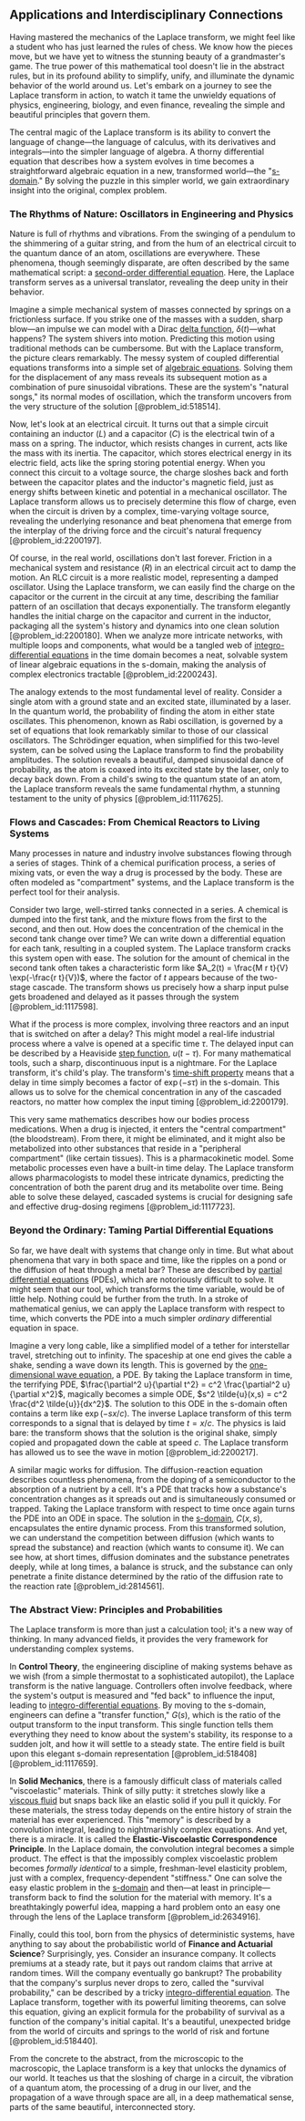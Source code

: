 ## Applications and Interdisciplinary Connections

Having mastered the mechanics of the Laplace transform, we might feel like a student who has just learned the rules of chess. We know how the pieces move, but we have yet to witness the stunning beauty of a grandmaster's game. The true power of this mathematical tool doesn't lie in the abstract rules, but in its profound ability to simplify, unify, and illuminate the dynamic behavior of the world around us. Let's embark on a journey to see the Laplace transform in action, to watch it tame the unwieldy equations of physics, engineering, biology, and even finance, revealing the simple and beautiful principles that govern them.

The central magic of the Laplace transform is its ability to convert the language of change—the language of calculus, with its derivatives and integrals—into the simpler language of algebra. A thorny differential equation that describes how a system evolves in time becomes a straightforward algebraic equation in a new, transformed world—the "[s-domain](@article_id:260110)." By solving the puzzle in this simpler world, we gain extraordinary insight into the original, complex problem.

### The Rhythms of Nature: Oscillators in Engineering and Physics

Nature is full of rhythms and vibrations. From the swinging of a pendulum to the shimmering of a guitar string, and from the hum of an electrical circuit to the quantum dance of an atom, oscillations are everywhere. These phenomena, though seemingly disparate, are often described by the same mathematical script: a [second-order differential equation](@article_id:176234). Here, the Laplace transform serves as a universal translator, revealing the deep unity in their behavior.

Imagine a simple mechanical system of masses connected by springs on a frictionless surface. If you strike one of the masses with a sudden, sharp blow—an impulse we can model with a Dirac [delta function](@article_id:272935), $\delta(t)$—what happens? The system shivers into motion. Predicting this motion using traditional methods can be cumbersome. But with the Laplace transform, the picture clears remarkably. The messy system of coupled differential equations transforms into a simple set of [algebraic equations](@article_id:272171). Solving them for the displacement of any mass reveals its subsequent motion as a combination of pure sinusoidal vibrations. These are the system's "natural songs," its normal modes of oscillation, which the transform uncovers from the very structure of the solution [@problem_id:518514].

Now, let's look at an electrical circuit. It turns out that a simple circuit containing an inductor ($L$) and a capacitor ($C$) is the electrical twin of a mass on a spring. The inductor, which resists changes in current, acts like the mass with its inertia. The capacitor, which stores electrical energy in its electric field, acts like the spring storing potential energy. When you connect this circuit to a voltage source, the charge sloshes back and forth between the capacitor plates and the inductor's magnetic field, just as energy shifts between kinetic and potential in a mechanical oscillator. The Laplace transform allows us to precisely determine this flow of charge, even when the circuit is driven by a complex, time-varying voltage source, revealing the underlying resonance and beat phenomena that emerge from the interplay of the driving force and the circuit's natural frequency [@problem_id:2200197].

Of course, in the real world, oscillations don't last forever. Friction in a mechanical system and resistance ($R$) in an electrical circuit act to damp the motion. An RLC circuit is a more realistic model, representing a damped oscillator. Using the Laplace transform, we can easily find the charge on the capacitor or the current in the circuit at any time, describing the familiar pattern of an oscillation that decays exponentially. The transform elegantly handles the initial charge on the capacitor and current in the inductor, packaging all the system's history and dynamics into one clean solution [@problem_id:2200180]. When we analyze more intricate networks, with multiple loops and components, what would be a tangled web of [integro-differential equations](@article_id:164556) in the time domain becomes a neat, solvable system of linear algebraic equations in the s-domain, making the analysis of complex electronics tractable [@problem_id:2200243].

The analogy extends to the most fundamental level of reality. Consider a single atom with a ground state and an excited state, illuminated by a laser. In the quantum world, the probability of finding the atom in either state oscillates. This phenomenon, known as Rabi oscillation, is governed by a set of equations that look remarkably similar to those of our classical oscillators. The Schrödinger equation, when simplified for this two-level system, can be solved using the Laplace transform to find the probability amplitudes. The solution reveals a beautiful, damped sinusoidal dance of probability, as the atom is coaxed into its excited state by the laser, only to decay back down. From a child's swing to the quantum state of an atom, the Laplace transform reveals the same fundamental rhythm, a stunning testament to the unity of physics [@problem_id:1117625].

### Flows and Cascades: From Chemical Reactors to Living Systems

Many processes in nature and industry involve substances flowing through a series of stages. Think of a chemical purification process, a series of mixing vats, or even the way a drug is processed by the body. These are often modeled as "compartment" systems, and the Laplace transform is the perfect tool for their analysis.

Consider two large, well-stirred tanks connected in a series. A chemical is dumped into the first tank, and the mixture flows from the first to the second, and then out. How does the concentration of the chemical in the second tank change over time? We can write down a differential equation for each tank, resulting in a coupled system. The Laplace transform cracks this system open with ease. The solution for the amount of chemical in the second tank often takes a characteristic form like $A_2(t) = \frac{M r t}{V} \exp(-\frac{r t}{V})$, where the factor of $t$ appears because of the two-stage cascade. The transform shows us precisely how a sharp input pulse gets broadened and delayed as it passes through the system [@problem_id:1117598].

What if the process is more complex, involving three reactors and an input that is switched on after a delay? This might model a real-life industrial process where a valve is opened at a specific time $\tau$. The delayed input can be described by a Heaviside [step function](@article_id:158430), $u(t-\tau)$. For many mathematical tools, such a sharp, discontinuous input is a nightmare. For the Laplace transform, it's child's play. The transform's [time-shift property](@article_id:270753) means that a delay in time simply becomes a factor of $\exp(-s\tau)$ in the s-domain. This allows us to solve for the chemical concentration in any of the cascaded reactors, no matter how complex the input timing [@problem_id:2200179].

This very same mathematics describes how our bodies process medications. When a drug is injected, it enters the "central compartment" (the bloodstream). From there, it might be eliminated, and it might also be metabolized into other substances that reside in a "peripheral compartment" (like certain tissues). This is a pharmacokinetic model. Some metabolic processes even have a built-in time delay. The Laplace transform allows pharmacologists to model these intricate dynamics, predicting the concentration of both the parent drug and its metabolite over time. Being able to solve these delayed, cascaded systems is crucial for designing safe and effective drug-dosing regimens [@problem_id:1117723].

### Beyond the Ordinary: Taming Partial Differential Equations

So far, we have dealt with systems that change only in time. But what about phenomena that vary in both space and time, like the ripples on a pond or the diffusion of heat through a metal bar? These are described by [partial differential equations](@article_id:142640) (PDEs), which are notoriously difficult to solve. It might seem that our tool, which transforms the time variable, would be of little help. Nothing could be further from the truth. In a stroke of mathematical genius, we can apply the Laplace transform with respect to time, which converts the PDE into a much simpler *ordinary* differential equation in space.

Imagine a very long cable, like a simplified model of a tether for interstellar travel, stretching out to infinity. The spaceship at one end gives the cable a shake, sending a wave down its length. This is governed by the [one-dimensional wave equation](@article_id:164330), a PDE. By taking the Laplace transform in time, the terrifying PDE, $\frac{\partial^2 u}{\partial t^2} = c^2 \frac{\partial^2 u}{\partial x^2}$, magically becomes a simple ODE, $s^2 \tilde{u}(x,s) = c^2 \frac{d^2 \tilde{u}}{dx^2}$. The solution to this ODE in the s-domain often contains a term like $\exp(-sx/c)$. The inverse Laplace transform of this term corresponds to a signal that is delayed by time $t = x/c$. The physics is laid bare: the transform shows that the solution is the original shake, simply copied and propagated down the cable at speed $c$. The Laplace transform has allowed us to see the wave in motion [@problem_id:2200217].

A similar magic works for diffusion. The diffusion-reaction equation describes countless phenomena, from the doping of a semiconductor to the absorption of a nutrient by a cell. It's a PDE that tracks how a substance's concentration changes as it spreads out and is simultaneously consumed or trapped. Taking the Laplace transform with respect to time once again turns the PDE into an ODE in space. The solution in the [s-domain](@article_id:260110), $C(x,s)$, encapsulates the entire dynamic process. From this transformed solution, we can understand the competition between diffusion (which wants to spread the substance) and reaction (which wants to consume it). We can see how, at short times, diffusion dominates and the substance penetrates deeply, while at long times, a balance is struck, and the substance can only penetrate a finite distance determined by the ratio of the diffusion rate to the reaction rate [@problem_id:2814561].

### The Abstract View: Principles and Probabilities

The Laplace transform is more than just a calculation tool; it's a new way of thinking. In many advanced fields, it provides the very framework for understanding complex systems.

In **Control Theory**, the engineering discipline of making systems behave as we wish (from a simple thermostat to a sophisticated autopilot), the Laplace transform is the native language. Controllers often involve feedback, where the system's output is measured and "fed back" to influence the input, leading to [integro-differential equations](@article_id:164556). By moving to the s-domain, engineers can define a "transfer function," $G(s)$, which is the ratio of the output transform to the input transform. This single function tells them everything they need to know about the system's stability, its response to a sudden jolt, and how it will settle to a steady state. The entire field is built upon this elegant s-domain representation [@problem_id:518408] [@problem_id:1117659].

In **Solid Mechanics**, there is a famously difficult class of materials called "viscoelastic" materials. Think of silly putty: it stretches slowly like a [viscous fluid](@article_id:171498) but snaps back like an elastic solid if you pull it quickly. For these materials, the stress today depends on the entire history of strain the material has ever experienced. This "memory" is described by a convolution integral, leading to nightmarishly complex equations. And yet, there is a miracle. It is called the **Elastic-Viscoelastic Correspondence Principle**. In the Laplace domain, the convolution integral becomes a simple product. The effect is that the impossibly complex viscoelastic problem becomes *formally identical* to a simple, freshman-level elasticity problem, just with a complex, frequency-dependent "stiffness." One can solve the easy elastic problem in the [s-domain](@article_id:260110) and then—at least in principle—transform back to find the solution for the material with memory. It's a breathtakingly powerful idea, mapping a hard problem onto an easy one through the lens of the Laplace transform [@problem_id:2634916].

Finally, could this tool, born from the physics of deterministic systems, have anything to say about the probabilistic world of **Finance and Actuarial Science**? Surprisingly, yes. Consider an insurance company. It collects premiums at a steady rate, but it pays out random claims that arrive at random times. Will the company eventually go bankrupt? The probability that the company's surplus never drops to zero, called the "survival probability," can be described by a tricky [integro-differential equation](@article_id:175007). The Laplace transform, together with its powerful limiting theorems, can solve this equation, giving an explicit formula for the probability of survival as a function of the company's initial capital. It's a beautiful, unexpected bridge from the world of circuits and springs to the world of risk and fortune [@problem_id:518440].

From the concrete to the abstract, from the microscopic to the macroscopic, the Laplace transform is a key that unlocks the dynamics of our world. It teaches us that the sloshing of charge in a circuit, the vibration of a quantum atom, the processing of a drug in our liver, and the propagation of a wave through space are all, in a deep mathematical sense, parts of the same beautiful, interconnected story.